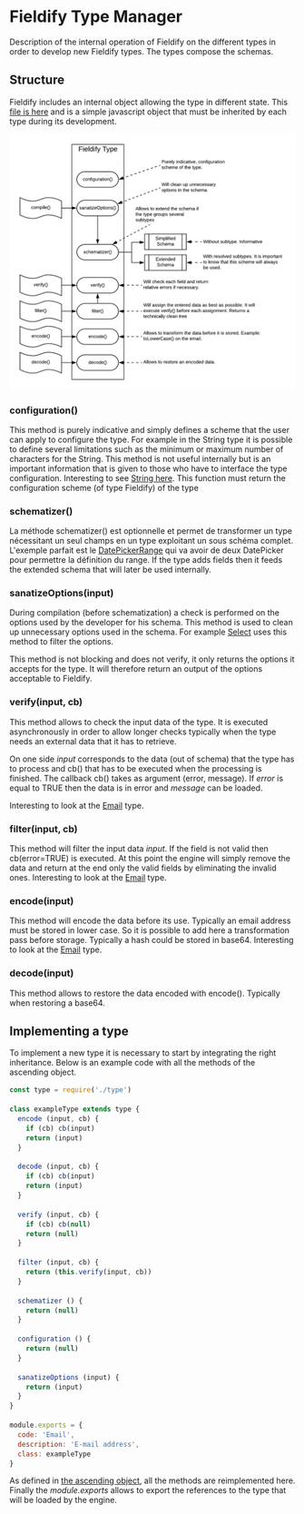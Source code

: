 # Fieldify Type Manager

Description of the internal operation of Fieldify on the different types in order to develop new Fieldify types. The types compose the schemas.

## Structure

Fieldify includes an internal object allowing the type in different state. This [file is here](./type.js) and is a simple javascript object that must be inherited by each type during its development. 

![Design of the Schema](../../data/type-work.png)

### configuration()

This method is purely indicative and simply defines a scheme that the user can apply to configure the type. For example in the String type it is possible to define several limitations such as the minimum or maximum number of characters for the String. This method is not useful internally but is an important information that is given to those who have to interface the type configuration. Interesting to see [String here](./String.js). This function must return the configuration scheme (of type Fieldify) of the type

### schematizer()

La méthode schematizer() est optionnelle et permet de transformer un type nécessitant un seul champs en un type exploitant un sous schéma complet. L'exemple parfait est le [DatePickerRange](./DatePickerRange.js) qui va avoir de deux DatePicker pour permettre la définition du range. If the type adds fields then it feeds the extended schema that will later be used internally. 

### sanatizeOptions(input)

During compilation (before schematization) a check is performed on the options used by the developer for his schema. This method is used to clean up unnecessary options used in the schema. For example [Select](./Select.js) uses this method to filter the options. 

This method is not blocking and does not verify, it only returns the options it accepts for the type. It will therefore return an output of the options acceptable to Fieldify.


### verify(input, cb)

This method allows to check the input data of the type. It is executed asynchronously in order to allow longer checks typically when the type needs an external data that it has to retrieve. 

On one side *input* corresponds to the data (out of schema) that the type has to process and cb() that has to be executed when the processing is finished. The callback cb() takes as argument (error, message). If *error* is equal to TRUE then the data is in error and *message* can be loaded. 

Interesting to look at the [Email](./Email.js) type.

### filter(input, cb)

This method will filter the input data *input*. If the field is not valid then cb(error=TRUE) is executed. At this point the engine will simply remove the data and return at the end only the valid fields by eliminating the invalid ones. Interesting to look at the [Email](./Email.js) type.

### encode(input)

This method will encode the data before its use. Typically an email address must be stored in lower case. So it is possible to add here a transformation pass before storage. Typically a hash could be stored in base64. Interesting to look at the [Email](./Email.js) type.

### decode(input)

This method allows to restore the data encoded with encode(). Typically when restoring a base64. 

## Implementing a type

To implement a new type it is necessary to start by integrating the right inheritance. Below is an example code with all the methods of the ascending object. 

```js
const type = require('./type')

class exampleType extends type {
  encode (input, cb) {
    if (cb) cb(input)
    return (input)
  }

  decode (input, cb) {
    if (cb) cb(input)
    return (input)
  }

  verify (input, cb) {
    if (cb) cb(null)
    return (null)
  }

  filter (input, cb) {
    return (this.verify(input, cb))
  }

  schematizer () {
    return (null)
  }

  configuration () {
    return (null)
  }

  sanatizeOptions (input) {
    return (input)
  }
}

module.exports = {
  code: 'Email',
  description: 'E-mail address',
  class: exampleType
}
```

As defined in [the ascending object](./type.js), all the methods are reimplemented here. Finally the *module.exports* allows to export the references to the type that will be loaded by the engine.